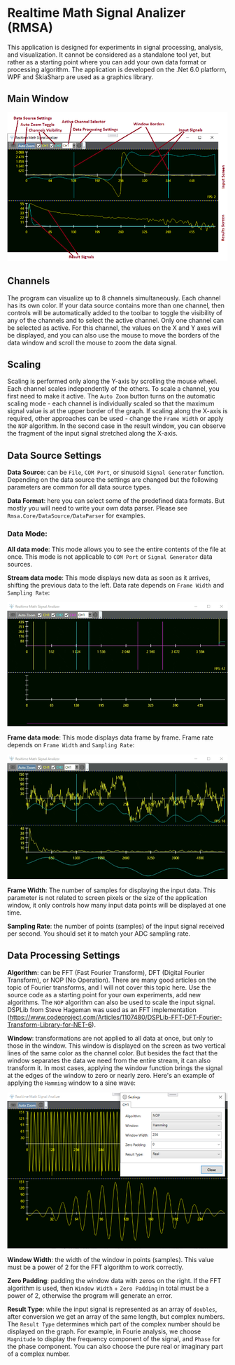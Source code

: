 # Realtime Math Signal Analizer (RMSA)

This application is designed for experiments in signal processing, analysis, and visualization. It cannot be considered as a standalone tool yet, but rather as a starting point where you can add your own data format or processing algorithm.
The application is developed on the .Net 6.0 platform, WPF and SkiaSharp are used as a graphics library.

## Main Window
![Application Main Window](/Docs/app.png?raw=true "Main Window")

## Channels

The program can visualize up to 8 channels simultaneously. Each channel has its own color. If your data source contains more than one channel, then controls will be automatically added to the toolbar to toggle the visibility of any of the channels and to select the active channel. Only one channel can be selected as active. For this channel, the values on the X and Y axes will be displayed, and you can also use the mouse to move the borders of the data window and scroll the mouse to zoom the data signal.

## Scaling
Scaling is performed only along the Y-axis by scrolling the mouse wheel. Each channel scales independently of the others. To scale a channel, you first need to make it active.
The `Auto Zoom` button turns on the automatic scaling mode - each channel is individually scaled so that the maximum signal value is at the upper border of the graph.
If scaling along the X-axis is required, other approaches can be used - change the `Frame Width` or apply the `NOP` algorithm. In the second case in the result window, you can observe the fragment of the input signal stretched along the X-axis.

## Data Source Settings

**Data Source**: can be `File`, `COM Port`, or sinusoid `Signal Generator` function. Depending on the data source the settings are changed but the following parameters are common for all data source types.

**Data Format**: here you can select some of the predefined data formats. But mostly you will need to write your own data parser. Please see `Rmsa.Core/DataSource/DataParser` for examples. 


### Data Mode: 

**All data mode**: This mode allows you to see the entire contents of the file at once. This mode is not applicable to `COM Port` or `Signal Generator` data sources. 

**Stream data mode**: This mode displays new data as soon as it arrives, shifting the previous data to the left. Data rate depends on `Frame Width` and `Sampling Rate`:

![Stream Data Mode](/Docs/stream_mode.gif?raw=true "Stream Mode")

**Frame data mode**: This mode displays data frame by frame. Frame rate depends on `Frame Width` and `Sampling Rate`:

![Frame Data Mode](/Docs/frame_mode.gif?raw=true "Frame Mode")

**Frame Width**: The number of samples for displaying the input data. This parameter is not related to screen pixels or the size of the application window, it only controls how many input data points will be displayed at one time.

**Sampling Rate**: the number of points (samples) of the input signal received per second. You should set it to match your ADC sampling rate.

## Data Processing Settings
**Algorithm**: can be FFT (Fast Fourier Transform), DFT (Digital Fourier Transform), or NOP (No Operation). There are many good articles on the topic of Fourier transforms, and I will not cover this topic here. Use the source code as a starting point for your own experiments, add new algorithms. The `NOP` algorithm can also be used to scale the input signal. DSPLib from Steve Hageman was used as an FFT implementation (https://www.codeproject.com/Articles/1107480/DSPLib-FFT-DFT-Fourier-Transform-Library-for-NET-6).

**Window**: transformations are not applied to all data at once, but only to those in the window. This window is displayed on the screen as two vertical lines of the same color as the channel color. But besides the fact that the window separates the data we need from the entire stream, it can also transform it. In most cases, applying the window function brings the signal at the edges of the window to zero or nearly zero. Here's an example of applying the `Hamming` window to a sine wave:

![Hamming Window](/Docs/hamming_window.png?raw=true "Hamming Window")

**Window Width**: the width of the window in points (samples). This value must be a power of 2 for the FFT algorithm to work correctly.

**Zero Padding**: padding the window data with zeros on the right. If the FFT algorithm is used, then `Window Width` + `Zero Padding` in total must be a power of 2, otherwise the program will generate an error.

**Result Type**: while the input signal is represented as an array of `doubles`, after conversion we get an array of the same length, but complex numbers. The `Result Type` determines which part of the complex number should be displayed on the graph. For example, in Fourie analysis, we choose `Magnitude` to display the frequency component of the signal, and `Phase` for the phase component. You can also choose the pure real or imaginary part of a complex number.

